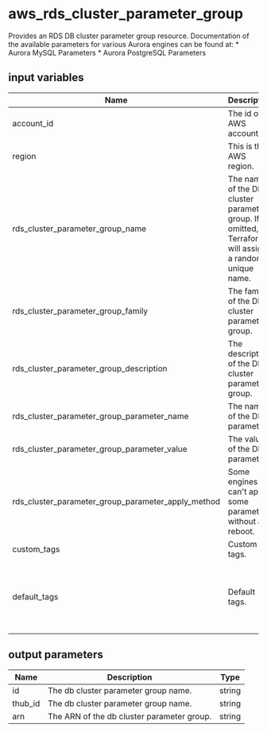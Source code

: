 # aws_rds_cluster_parameter_group

Provides an RDS DB cluster parameter group resource. Documentation of the available parameters for various Aurora engines can be found at: * Aurora MySQL Parameters * Aurora PostgreSQL Parameters

## input variables

| Name | Description | Type | Default | Required |
|------|-------------|:----:|:-----:|:-----:|
|account_id|The id of AWS account.|string||Yes|
|region|This is the AWS region.|string|us-east-1|Yes|
|rds_cluster_parameter_group_name|The name of the DB cluster parameter group. If omitted, Terraform will assign a random, unique name.|string|{{ name }}|No|
|rds_cluster_parameter_group_family|The family of the DB cluster parameter group.|string|aurora5.6|No|
|rds_cluster_parameter_group_description|The description of the DB cluster parameter group.|string|Managed by TerraHub|No|
|rds_cluster_parameter_group_parameter_name|The name of the DB parameter.|string|character_set_server|No|
|rds_cluster_parameter_group_parameter_value|The value of the DB parameter.|string|utf8|No|
|rds_cluster_parameter_group_parameter_apply_method|Some engines can't apply some parameters without a reboot.|string|immediate|No|
|custom_tags|Custom tags.|map||No|
|default_tags|Default tags.|map|{"ThubName"= "{{ name }}","ThubCode"= "{{ code }}","ThubEnv"= "default","Description" = "Managed by TerraHub"}|No|

## output parameters

| Name | Description | Type |
|------|-------------|:----:|
|id|The db cluster parameter group name.|string|
|thub_id|The db cluster parameter group name.|string|
|arn|The ARN of the db cluster parameter group.|string|